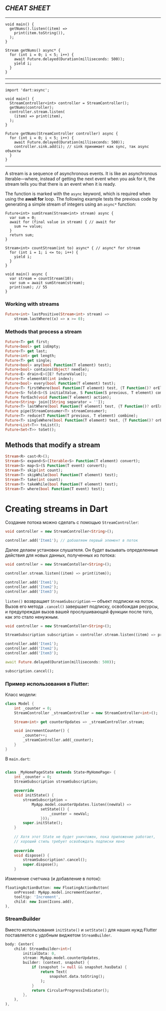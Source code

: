 
## *CHEAT SHEET*
---
```run-dart
void main() {
  getNums().listen((item) =>
    print(item.toString()),
  );
}

Stream getNums() async* {
  for (int i = 0; i < 5; i++) {
    await Future.delayed(Duration(milliseconds: 500));
    yield i;
  }
}
```
---

---
```run-dart
import 'dart:async';

void main() {
  StreamController<int> controller = StreamController();
  getNums(controller);
  controller.stream.listen(
    (item) => print(item),
  );
}

Future getNums(StreamController controller) async {
  for (int i = 0; i < 5; i++) {
    await Future.delayed(Duration(milliseconds: 500));
    controller.sink.add(i); // sink принимает как sync, так async объекты
  }
}
```
---

A stream is a sequence of asynchronous events. It is like an asynchronous Iterable—where, instead of getting the next event when you ask for it, the stream tells you that there is an event when it is ready.

The function is marked with the `async` keyword, which is required when using the **await for** loop.
The following example tests the previous code by generating a simple stream of integers using an `async*` function:

```run-dart
Future<int> sumStream(Stream<int> stream) async {
  var sum = 0;
  await for (final value in stream) { // await for
    sum += value;
  }
  return sum;
}

Stream<int> countStream(int to) async* { // async* for stream
  for (int i = 1; i <= to; i++) {
    yield i;
  }
}

void main() async {
  var stream = countStream(10);
  var sum = await sumStream(stream);
  print(sum); // 55
}
```

### Working with streams
```dart
Future<int> lastPositive(Stream<int> stream) =>
    stream.lastWhere((x) => x >= 0);
```

### Methods that process a stream
```dart
Future<T> get first;
Future<bool> get isEmpty;
Future<T> get last;
Future<int> get length;
Future<T> get single;
Future<bool> any(bool Function(T element) test);
Future<bool> contains(Object? needle);
Future<E> drain<E>([E? futureValue]);
Future<T> elementAt(int index);
Future<bool> every(bool Function(T element) test);
Future<T> firstWhere(bool Function(T element) test, {T Function()? orElse});
Future<S> fold<S>(S initialValue, S Function(S previous, T element) combine);
Future forEach(void Function(T element) action);
Future<String> join([String separator = '']);
Future<T> lastWhere(bool Function(T element) test, {T Function()? orElse});
Future pipe(StreamConsumer<T> streamConsumer);
Future<T> reduce(T Function(T previous, T element) combine);
Future<T> singleWhere(bool Function(T element) test, {T Function()? orElse});
Future<List<T>> toList();
Future<Set<T>> toSet();
```

## Methods that modify a stream
```dart
Stream<R> cast<R>();
Stream<S> expand<S>(Iterable<S> Function(T element) convert);
Stream<S> map<S>(S Function(T event) convert);
Stream<T> skip(int count);
Stream<T> skipWhile(bool Function(T element) test);
Stream<T> take(int count);
Stream<T> takeWhile(bool Function(T element) test);
Stream<T> where(bool Function(T event) test);
```

# Creating streams in Dart

Создание потока можно сделать с помощью `StreamController`:
```dart
void controller = new StreamController<String>();

controller.add('Item1'); // добавляем первый элемент в поток 
```
Далее делаем установки слушателя. Он будет вызывать определенные действия для новых данных, полученных из потока:
```dart
void controller = new StreamContoller<String>();

controller.stream.listen((item) => print(item));

controller.add('Item1');
controller.add('Item2');
controller.add('Item3');
```
`listen()` возвращает `StreamSubscription` — объект подписки на поток. Вызов его метода `.cancel()` завершает подписку, освобождая ресурсы, и предупреждая вызов вашей прослушивающей функции после того, как это стало ненужным.
```dart
void controller = new StreamContoller<String>();

StreamSubscription subscription = controller.stream.listen((item) => print(item));

controller.add('Item1');
controller.add('Item2');
controller.add('Item3');

await Future.delayed(Duration(milliseconds: 500));

subscription.cancel();
```

### Пример использования в Flutter:

Класс модели:
```dart
class Model {
	int _counter = 0;
	StreamController _streamController = new StreamController<int>();

	Stream<int> get counterUpdates => _streamController.stream;

	void incrementCounter() {
		_counter++;
		_streamController.add(_counter);
	}
}
```

В `main.dart`:
```dart

class _MyHomePageState extends State<MyHomePage> {  
	int _counter = 0;  
	StreamSubscription streamSubscription;  
	
	@override  
	void initState() {    
		streamSubscription = 
			MyApp.model.counterUpdates.listen((newVal) => 
				setState(() { 
					_counter = newVal;
				}));   
		super.initState();  
	}  
	
	// Хотя этот State не будет уничтожен, пока приложение работает,   
	// хороший стиль требует освобождать подписки явно  
	
	@override  
	void dispose() {      
		streamSubscription?.cancel();      
		super.dispose();    
	}
```
Изменение счетчика (и добавление в поток):
```dart
floatingActionButton: new FloatingActionButton(            
	onPressed: MyApp.model.incrementCounter,    
	tooltip: 'Increment',    
	child: new Icon(Icons.add),    
),
```

### StreamBuilder

Вместо использования `initState()` и `setState()` для наших нужд Flutter поставляется с удобным виджетом `StreamBuilder`.
```dart
body: Center(
	child: StreamBuilder<int>(
		initialData: 0,
		stream: MyApp.model.counterUpdates,
		builder: (context, snapshot) {
			if (snapshot != null && snapshot.hasData) {
				return Text(
					snapshot.data.toString();
				);
			}
			return CircularProgressIndicator();
		},
	),
),
```